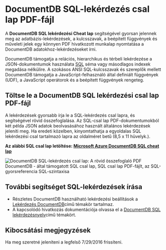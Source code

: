 <properties 
    pageTitle="DocumentDB SQL csal lap PDF |} Microsoft Azure" 
    description="Nyomtatható SQL csal lap, amely segít a PDF NoSQL adatbázisában – rövid összefoglaló SQL DocumentDB's SQL-szintaxisa lekérdezés JSON dokumentumok használata" 
    keywords="SQL csal lap, sql csal lap PDF-fájlt, az sql-lekérdezés csal lap"
    services="documentdb" 
    documentationCenter="" 
    authors="mimig1" 
    manager="jhubbard" 
    editor="monicar"/>

<tags 
    ms.service="documentdb" 
    ms.workload="data-services" 
    ms.tgt_pltfrm="na" 
    ms.devlang="na" 
    ms.topic="article" 
    ms.date="10/26/2016" 
    ms.author="mimig"/>

# <a name="documentdb-sql-query-cheat-sheet-pdf"></a>DocumentDB SQL-lekérdezés csal lap PDF-fájl

A **DocumentDB SQL lekérdezési Cheat lap** segítségével gyorsan jelennek meg az adatbázis-lekérdezések, a kulcsszavak, a beépített függvények és műveleti jelek egy könnyen PDF hivatkozott munkalap nyomtatása a DocumentDB adatokhoz-lekérdezéseket írni. 

DocumentDB támogatja a relációs, hierarchikus és térbeli lekérdezése a JSON-dokumentumok használata [SQL](documentdb-sql-query.md) séma vagy másodlagos indexek megadása nélkülire. A szokásos ANSI SQL-kulcsszavak és szereplők mellett DocumentDB támogatja a JavaScript-felhasználó által definiált függvények (UDF), a JavaScript operátorok és a beépített függvények rengeteg.

## <a name="download-the-documentdb-sql-query-cheat-sheet-pdf"></a>Töltse le a DocumentDB SQL lekérdezési csal lap PDF-fájl

A lekérdezések gyorsabb írja le a SQL-lekérdezés csal lapra, és segítségével rövid összefoglalása. Az SQL-csal lap PDF-dokumentumokból két példa JSON adatok beolvasásához használt általános lekérdezések jeleníti meg. Ha eredeti közelben, kinyomtathatja a egyoldalas SQL lekérdezési csal tartalmazó lapra az oldalméret betű (8,5 x 11 hüvelyk.).

**Az alábbi SQL csal lap letöltése: [Microsoft Azure DocumentDB SQL cheat lap](http://go.microsoft.com/fwlink/?LinkId=623215)**

![DocumentDB SQL-lekérdezés csal lap: A rövid összefoglaló PDF DocumentDB - által támogatott SQL csal lap, SQL csal lap PDF-fájlt, az SQL-gyorsreferencia SQL-szintaxisa][cheat-sheet]

[cheat-sheet]: ./media/documentdb-sql-query-cheat-sheet/microsoft-documentdb-sql-query-cheat-sheet-v4.png


## <a name="more-help-with-writing-sql-queries"></a>További segítséget SQL-lekérdezések írása

- Részletes DocumentDB használható lekérdezési beállítások a [Lekérdezés DocumentDB](documentdb-sql-query.md)című témakör tartalmaz.
- A kapcsolódó hivatkozás dokumentációja olvassa el a [DocumentDB SQL lekérdezésnyelv](https://msdn.microsoft.com/library/azure/dn782250.aspx)című témakört.

## <a name="release-notes"></a>Kibocsátási megjegyzések

Ha meg szeretné jeleníteni a legfelső 7/29/2016 frissíteni.
